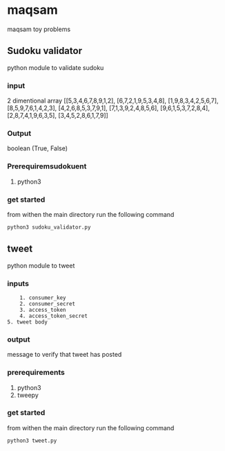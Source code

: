 # maqsam
maqsam toy problems

## Sudoku validator
python module to validate sudoku

### input
2 dimentional array 
[[5,3,4,6,7,8,9,1,2],
[6,7,2,1,9,5,3,4,8],
[1,9,8,3,4,2,5,6,7],
[8,5,9,7,6,1,4,2,3],
[4,2,6,8,5,3,7,9,1], 
[7,1,3,9,2,4,8,5,6],
[9,6,1,5,3,7,2,8,4],
[2,8,7,4,1,9,6,3,5],
[3,4,5,2,8,6,1,7,9]]

### Output
boolean (True, False)

### Prerequiremsudokuent 
1. python3 

### get started
from withen the main directory run the following command
```bash
python3 sudoku_validator.py 
```



## tweet 
python module to tweet 

### inputs
		1. consumer_key
		2. consumer_secret
		3. access_token
		4. access_token_secret
    5. tweet body
    
### output
message to verify that tweet has posted

### prerequirements
1. python3
2. tweepy

### get started
from withen the main directory run the following command
```bash
python3 tweet.py 
```
